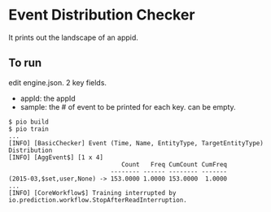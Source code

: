 # Event Distribution Checker

It prints out the landscape of an appid.

## To run

edit engine.json. 2 key fields.

- appId: the appId
- sample: the # of event to be printed for each key. can be empty.

```
$ pio build
$ pio train
...
[INFO] [BasicChecker] Event (Time, Name, EntityType, TargetEntityType) Distribution
[INFO] [AggEvent$] [1 x 4]
                               Count   Freq CumCount CumFreq 
                            -------- ------ -------- ------- 
(2015-03,$set,user,None) -> 153.0000 1.0000 153.0000  1.0000 
...
[INFO] [CoreWorkflow$] Training interrupted by io.prediction.workflow.StopAfterReadInterruption.
```

